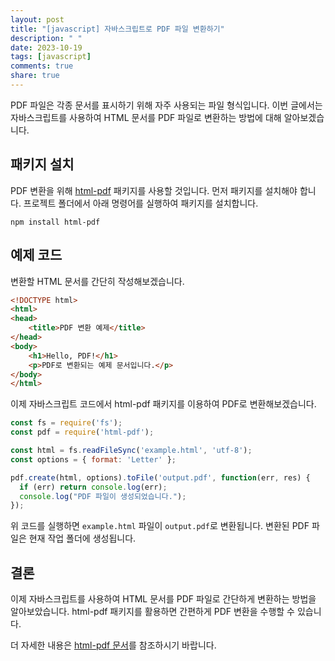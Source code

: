 ```yaml
---
layout: post
title: "[javascript] 자바스크립트로 PDF 파일 변환하기"
description: " "
date: 2023-10-19
tags: [javascript]
comments: true
share: true
---
```


PDF 파일은 각종 문서를 표시하기 위해 자주 사용되는 파일 형식입니다. 이번 글에서는 자바스크립트를 사용하여 HTML 문서를 PDF 파일로 변환하는 방법에 대해 알아보겠습니다.

## 패키지 설치

PDF 변환을 위해 [html-pdf](https://www.npmjs.com/package/html-pdf) 패키지를 사용할 것입니다. 먼저 패키지를 설치해야 합니다. 프로젝트 폴더에서 아래 명령어를 실행하여 패키지를 설치합니다.

```
npm install html-pdf
```

## 예제 코드

변환할 HTML 문서를 간단히 작성해보겠습니다.

```html
<!DOCTYPE html>
<html>
<head>
    <title>PDF 변환 예제</title>
</head>
<body>
    <h1>Hello, PDF!</h1>
    <p>PDF로 변환되는 예제 문서입니다.</p>
</body>
</html>
```

이제 자바스크립트 코드에서 html-pdf 패키지를 이용하여 PDF로 변환해보겠습니다.

```javascript
const fs = require('fs');
const pdf = require('html-pdf');

const html = fs.readFileSync('example.html', 'utf-8');
const options = { format: 'Letter' };

pdf.create(html, options).toFile('output.pdf', function(err, res) {
  if (err) return console.log(err);
  console.log("PDF 파일이 생성되었습니다.");
});
```

위 코드를 실행하면 `example.html` 파일이 `output.pdf`로 변환됩니다. 변환된 PDF 파일은 현재 작업 폴더에 생성됩니다.

## 결론

이제 자바스크립트를 사용하여 HTML 문서를 PDF 파일로 간단하게 변환하는 방법을 알아보았습니다. html-pdf 패키지를 활용하면 간편하게 PDF 변환을 수행할 수 있습니다.

더 자세한 내용은 [html-pdf 문서](https://www.npmjs.com/package/html-pdf)를 참조하시기 바랍니다.